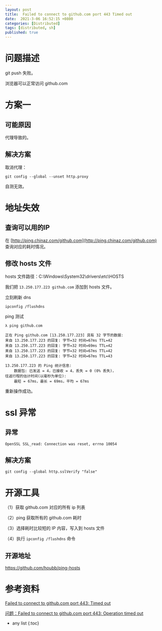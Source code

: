 ```yaml
---
layout: post
title:  Failed to connect to github.com port 443 Timed out
date:  2021-3-06 16:52:15 +0800
categories: [Distributed]
tags: [distributed, sh]
published: true
---
```



# 问题描述


git push 失败。

浏览器可以正常访问 github.com


# 方案一

## 可能原因

代理导致的。

## 解决方案

取消代理：

```
git config --global --unset http.proxy
```

自测无效。

# 地址失效


## 查询可以用的IP

在 [http://ping.chinaz.com/github.com](http://ping.chinaz.com/github.com) 查询对应的耗时情况。

## 修改 hosts 文件

hosts 文件路径：C:\Windows\System32\drivers\etc\HOSTS

我们把 `13.250.177.223 github.com` 添加到 hosts 文件。

立刻刷新 dns

```
ipconfig /flushdns
```

ping 测试

```
λ ping github.com

正在 Ping github.com [13.250.177.223] 具有 32 字节的数据:
来自 13.250.177.223 的回复: 字节=32 时间=67ms TTL=42
来自 13.250.177.223 的回复: 字节=32 时间=69ms TTL=42
来自 13.250.177.223 的回复: 字节=32 时间=67ms TTL=42
来自 13.250.177.223 的回复: 字节=32 时间=67ms TTL=43

13.250.177.223 的 Ping 统计信息:
    数据包: 已发送 = 4，已接收 = 4，丢失 = 0 (0% 丢失)，
往返行程的估计时间(以毫秒为单位):
    最短 = 67ms，最长 = 69ms，平均 = 67ms
```

重新操作成功。

# ssl 异常

## 异常

```
OpenSSL SSL_read: Connection was reset, errno 10054
```

## 解决方案

```
git config --global http.sslVerify "false"
```

# 开源工具

（1）获取 github.com 对应的所有 ip 列表

（2）ping 获取所有的 github.com 耗时

（3）选择耗时比较短的 IP 内容，写入到 hosts 文件

（4）执行 `ipconfig /flushdns` 命令


## 开源地址

https://github.com/houbb/ping-hosts

# 参考资料

[Failed to connect to github.com port 443: Timed out](https://blog.csdn.net/yy339452689/article/details/104040279)

[问题：Failed to connect to github.com port 443: Operation timed out](https://www.jianshu.com/p/471aeba64724)

* any list
{:toc}
